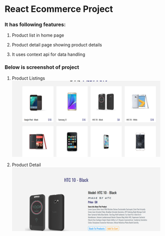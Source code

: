 # React Ecommerce Project

### It has following features:

1. Product list in home page

2. Product detail page showing product details

3. It uses context api for data handling

### Below is screenshot of project

1. Product Listings
![ecommerce](https://github.com/kandelsanjay1111/react-ecommerce/blob/main/public/img/ecommerce.PNG)

2. Product Detail
![screenshot](https://github.com/kandelsanjay1111/react-ecommerce/blob/main/public/img/ecommerce1.PNG)